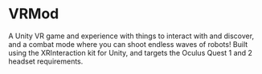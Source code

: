 # VRMod
A Unity VR game and experience with things to interact with and discover, and a combat mode where you can shoot endless waves of robots!
Built using the XRInteraction kit for Unity, and targets the Oculus Quest 1 and 2 headset requirements. 
